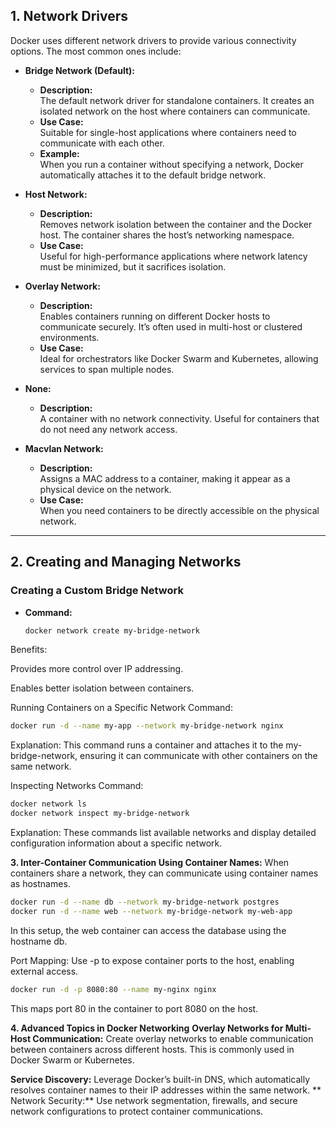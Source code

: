 ## 1. Network Drivers

Docker uses different network drivers to provide various connectivity options. The most common ones include:

- **Bridge Network (Default):**  
  - **Description:**  
    The default network driver for standalone containers. It creates an isolated network on the host where containers can communicate.
  - **Use Case:**  
    Suitable for single-host applications where containers need to communicate with each other.
  - **Example:**  
    When you run a container without specifying a network, Docker automatically attaches it to the default bridge network.

- **Host Network:**  
  - **Description:**  
    Removes network isolation between the container and the Docker host. The container shares the host’s networking namespace.
  - **Use Case:**  
    Useful for high-performance applications where network latency must be minimized, but it sacrifices isolation.
  
- **Overlay Network:**  
  - **Description:**  
    Enables containers running on different Docker hosts to communicate securely. It’s often used in multi-host or clustered environments.
  - **Use Case:**  
    Ideal for orchestrators like Docker Swarm and Kubernetes, allowing services to span multiple nodes.
  
- **None:**  
  - **Description:**  
    A container with no network connectivity. Useful for containers that do not need any network access.
  
- **Macvlan Network:**  
  - **Description:**  
    Assigns a MAC address to a container, making it appear as a physical device on the network.  
  - **Use Case:**  
    When you need containers to be directly accessible on the physical network.

---

## 2. Creating and Managing Networks

### Creating a Custom Bridge Network
- **Command:**  
  ```bash
  docker network create my-bridge-network
  ```

Benefits:

Provides more control over IP addressing.

Enables better isolation between containers.

Running Containers on a Specific Network
Command:

```bash
docker run -d --name my-app --network my-bridge-network nginx
```
Explanation:
This command runs a container and attaches it to the my-bridge-network, ensuring it can communicate with other containers on the same network.

Inspecting Networks
Command:

```bash
docker network ls
docker network inspect my-bridge-network
```
Explanation:
These commands list available networks and display detailed configuration information about a specific network.

**3. Inter-Container Communication
Using Container Names:**
When containers share a network, they can communicate using container names as hostnames.

```bash
docker run -d --name db --network my-bridge-network postgres
docker run -d --name web --network my-bridge-network my-web-app
```
In this setup, the web container can access the database using the hostname db.

Port Mapping:
Use -p to expose container ports to the host, enabling external access.

```bash
docker run -d -p 8080:80 --name my-nginx nginx
```
This maps port 80 in the container to port 8080 on the host.

**4. Advanced Topics in Docker Networking**
**Overlay Networks for Multi-Host Communication:**
Create overlay networks to enable communication between containers across different hosts. This is commonly used in Docker Swarm or Kubernetes.

**Service Discovery:**
Leverage Docker’s built-in DNS, which automatically resolves container names to their IP addresses within the same network.
**
Network Security:**
Use network segmentation, firewalls, and secure network configurations to protect container communications.